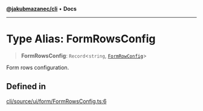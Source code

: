 [**@jakubmazanec/cli**](../README.md) • **Docs**

---

# Type Alias: FormRowsConfig

> **FormRowsConfig**: `Record`\<`string`, [`FormRowConfig`](FormRowConfig.md)\>

Form rows configuration.

## Defined in

[cli/source/ui/form/FormRowsConfig.ts:6](https://github.com/jakubmazanec/tools/blob/2afd81e4680434017b6f838733fd5ccd928cec42/packages/cli/source/ui/form/FormRowsConfig.ts#L6)
